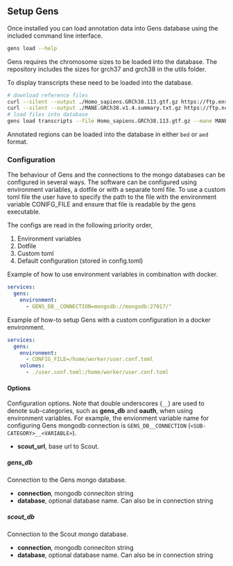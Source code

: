 ## Setup Gens

Once installed you can load annotation data into Gens database using the included command line interface. 

``` bash
gens load --help
```

Gens requires the chromosome sizes to be loaded into the database. The repository includes the sizes for grch37 and grch38 in the utils folder.

To display transcripts these need to be loaded into the database.

``` bash
# download reference files
curl --silent --output ./Homo_sapiens.GRCh38.113.gtf.gz https://ftp.ensembl.org/pub/release-113/gtf/homo_sapiens/Homo_sapiens.GRCh38.113.gtf.gz
curl --silent --output ./MANE.GRCh38.v1.4.summary.txt.gz https://ftp.ncbi.nlm.nih.gov/refseq/MANE/MANE_human/release_1.4/MANE.GRCh38.v1.4.summary.txt.gz
# load files into database
gens load transcripts --file Homo_sapiens.GRCh38.113.gtf.gz --mane MANE.GRCh38.v1.4.summary.txt.gz -b 38
```

Annotated regions can be loaded into the database in either `bed` or `aed` format.

### Configuration

The behaviour of Gens and the connections to the mongo databases can be configured in several ways. The software can be configured using environment variables, a dotfile or with a separate toml file. To use a custom toml file the user have to specify the path to the file with the environment variable CONIFG_FILE and ensure that file is readable by the gens executable.

The configs are read in the following priority order,

1.	Environment variables
2.	Dotfile
3.	Custom toml
4.	Default configuration (stored in config.toml)

Example of how to use environment variables in combination with docker.

```yaml
services:
  gens:
    environment:
      - GENS_DB__CONNECTION=mongodb://mongodb:27017/"
```

Example of how-to setup Gens with a custom configuration in a docker environment.

```yaml
services:
  gens:
    environment:
      - CONFIG_FILE=/home/worker/user.conf.toml
    volumes:
      - ./user.conf.toml:/home/worker/user.conf.toml
```

#### Options

Configuration options. Note that double underscores (`__`) are used to denote sub-categories, such as **gens_db** and **oauth**, when using environment variables. For example, the envionment variable name for configuring Gens mongodb connection is `GENS_DB__CONNECTION` (`<SUB-CATEGORY>__<VARIABLE>`).

- **scout_url**, base url to Scout.

##### gens_db

Connection to the Gens mongo database.

- **connection**, mongodb conneciton string
- **database**, optional database name. Can also be in connection string

##### scout_db

Connection to the Scout mongo database.

- **connection**, mongodb conneciton string
- **database**, optional database name. Can also be in connection string
